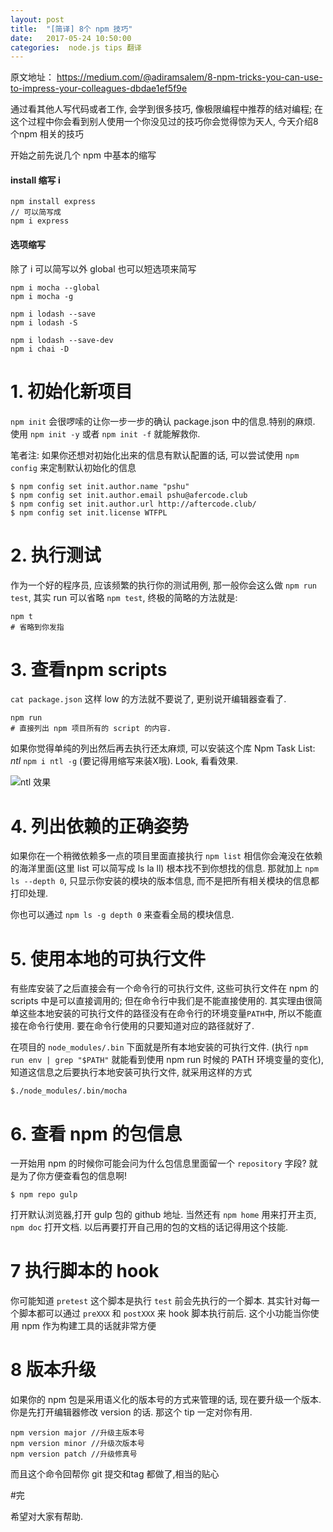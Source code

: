 ```yaml
---
layout: post
title:  "[简译] 8个 npm 技巧"
date:   2017-05-24 10:50:00
categories:  node.js tips 翻译
---
```



原文地址：
<https://medium.com/@adiramsalem/8-npm-tricks-you-can-use-to-impress-your-colleagues-dbdae1ef5f9e>

通过看其他人写代码或者工作, 会学到很多技巧, 像极限编程中推荐的结对编程; 在这个过程中你会看到别人使用一个你没见过的技巧你会觉得惊为天人, 今天介绍8个npm 相关的技巧

开始之前先说几个 npm 中基本的缩写

#### install 缩写 i

```
npm install express
// 可以简写成
npm i express
```
#### 选项缩写

除了 i 可以简写以外 global 也可以短选项来简写

```
npm i mocha --global
npm i mocha -g
```

```
npm i lodash --save
npm i lodash -S
```

```
npm i lodash --save-dev
npm i chai -D
```

# 1. 初始化新项目


`npm init` 会很啰嗦的让你一步一步的确认 package.json 中的信息.特别的麻烦.
使用 `npm init -y` 或者 `npm init -f` 就能解救你.


笔者注: 如果你还想对初始化出来的信息有默认配置的话, 可以尝试使用 `npm config` 来定制默认初始化的信息

```
$ npm config set init.author.name "pshu"
$ npm config set init.author.email pshu@afercode.club
$ npm config set init.author.url http://aftercode.club/
$ npm config set init.license WTFPL
```

# 2. 执行测试

作为一个好的程序员, 应该频繁的执行你的测试用例, 那一般你会这么做 `npm run test`, 其实 run 可以省略 `npm test`, 终极的简略的方法就是:

```
npm t
# 省略到你发指
```

# 3. 查看npm scripts
`cat package.json` 这样 low 的方法就不要说了, 更别说开编辑器查看了.

```
npm run
# 直接列出 npm 项目所有的 script 的内容.
```

如果你觉得单纯的列出然后再去执行还太麻烦, 可以安装这个库 Npm Task List: *ntl*  `npm i ntl -g` (要记得用缩写来装X哦). Look, 看看效果.

![ntl 效果](http://i.imgur.com/ZjjQ7Vi.gif?1)

# 4. 列出依赖的正确姿势

如果你在一个稍微依赖多一点的项目里面直接执行 `npm list` 相信你会淹没在依赖的海洋里面(这里 list 可以简写成 ls la ll) 根本找不到你想找的信息.
那就加上 `npm ls --depth 0`, 只显示你安装的模块的版本信息, 而不是把所有相关模块的信息都打印处理.

你也可以通过 `npm ls -g depth 0` 来查看全局的模块信息.

# 5. 使用本地的可执行文件

有些库安装了之后直接会有一个命令行的可执行文件, 这些可执行文件在 npm 的 scripts 中是可以直接调用的; 但在命令行中我们是不能直接使用的. 其实理由很简单这些本地安装的可执行文件的路径没有在命令行的环境变量`PATH`中, 所以不能直接在命令行使用. 要在命令行使用的只要知道对应的路径就好了.

在项目的 `node_modules/.bin` 下面就是所有本地安装的可执行文件. (执行 `npm run env | grep "$PATH"` 就能看到使用 npm run 时候的 PATH 环境变量的变化), 知道这信息之后要执行本地安装可执行文件, 就采用这样的方式

```
$./node_modules/.bin/mocha
```

# 6. 查看 npm 的包信息

一开始用 npm 的时候你可能会问为什么包信息里面留一个 `repository` 字段? 就是为了你方便查看包的信息啊!

```
$ npm repo gulp
```
打开默认浏览器,打开 gulp 包的 github 地址.
当然还有 `npm home` 用来打开主页, `npm doc` 打开文档. 以后再要打开自己用的包的文档的话记得用这个技能.

# 7 执行脚本的 hook

你可能知道 `pretest` 这个脚本是执行 `test` 前会先执行的一个脚本. 其实针对每一个脚本都可以通过 `preXXX` 和 `postXXX` 来 hook 脚本执行前后. 这个小功能当你使用 npm 作为构建工具的话就非常方便


# 8 版本升级

如果你的 npm 包是采用语义化的版本号的方式来管理的话, 现在要升级一个版本. 你是先打开编辑器修改 version 的话. 那这个 tip 一定对你有用.

```
npm version major //升级主版本号
npm version minor //升级次版本号
npm version patch //升级修真号
```

而且这个命令回帮你 git 提交和tag 都做了,相当的贴心

#完


希望对大家有帮助.